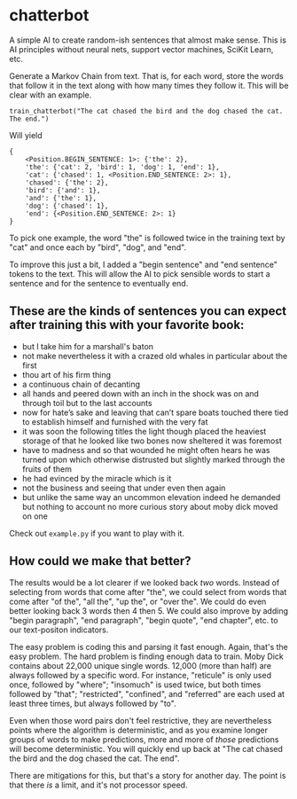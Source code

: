 # chatterbot

A simple AI to create random-ish sentences that almost make sense. This is AI principles without neural nets, support vector machines, SciKit Learn, etc.

Generate a Markov Chain from text. That is, for each word, store the words that follow it in the text along with how many times they follow it. This will be clear with an example.

`train_chatterbot("The cat chased the bird and the dog chased the cat. The end.")`

Will yield

```
{
    <Position.BEGIN_SENTENCE: 1>: {'the': 2},
    'the': {'cat': 2, 'bird': 1, 'dog': 1, 'end': 1},
    'cat': {'chased': 1, <Position.END_SENTENCE: 2>: 1},
    'chased': {'the': 2},
    'bird': {'and': 1},
    'and': {'the': 1},
    'dog': {'chased': 1},
    'end': {<Position.END_SENTENCE: 2>: 1}
}
```

To pick one example, the word "the" is followed twice in the training text by "cat" and once each by "bird", "dog", and "end".

To improve this just a bit, I added a "begin sentence" and "end sentence" tokens to the text. This will allow the AI to pick sensible words to start a sentence and for the sentence to eventually end.

## These are the kinds of sentences you can expect after training this with your favorite book:

* but I take him for a marshall's baton
* not make nevertheless it with a crazed old whales in particular about the first
* thou art of his firm thing
* a continuous chain of decanting
* all hands and peered down with an inch in the shock was on and through toil but to the last accounts
* now for hate’s sake and leaving that can’t spare boats touched there tied to establish himself and furnished with the very fat
* it was soon the following titles the light though placed the heaviest storage of that he looked like two bones now sheltered it was foremost
* have to madness and so that wounded he might often hears he was turned upon which otherwise distrusted but slightly marked through the fruits of them
* he had evinced by the miracle which is it
* not the business and seeing that under even then again
* but unlike the same way an uncommon elevation indeed he demanded but nothing to account no more curious story about moby dick moved on one

Check out `example.py` if you want to play with it.

## How could we make that better?

The results would be a lot clearer if we looked back *two* words. Instead of selecting from words that come after "the", we could select from words that come after "of the", "all the", "up the", or "over the". We could do even better looking back 3 words then 4 then 5. We could also improve by adding "begin paragraph", "end paragraph", "begin quote", "end chapter", etc. to our text-positon indicators.

The easy problem is coding this and parsing it fast enough. Again, that's the easy problem. The hard problem is finding enough data to train. Moby Dick contains about 22,000 unique single words. 12,000 (more than half) are always followed by a specific word. For instance, "reticule" is only used once, followed by "where"; "insomuch" is used twice, but both times followed by "that"; "restricted", "confined", and "referred" are each used at least three times, but always followed by "to".

Even when those word pairs don't feel restrictive, they are nevertheless points where the algorithm is deterministic, and as you examine longer groups of words to make predictions, more and more of *those* predictions will become deterministic. You will quickly end up back at "The cat chased the bird and the dog chased the cat. The end".

There are mitigations for this, but that's a story for another day. The point is that there *is* a limit, and it's not processor speed.

